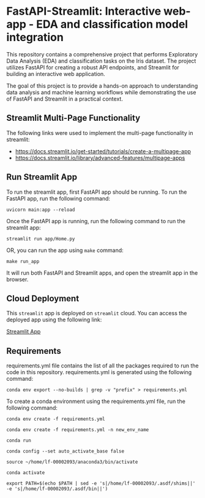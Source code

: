 # FastAPI-Streamlit: Interactive web-app - EDA and classification model integration

This repository contains a comprehensive project that performs Exploratory Data Analysis (EDA) and classification tasks on the Iris dataset. The project utilizes FastAPI for creating a robust API endpoints, and Streamlit for building an interactive web application.

The goal of this project is to provide a hands-on approach to understanding data analysis and machine learning workflows while demonstrating the use of FastAPI and Streamlit in a practical context.

## Streamlit Multi-Page Functionality
The following links were used to implement the multi-page functionality in streamlit:
 - https://docs.streamlit.io/get-started/tutorials/create-a-multipage-app
 - https://docs.streamlit.io/library/advanced-features/multipage-apps


## Run Streamlit App
To run the streamlit app, first FastAPI app should be running. To run the FastAPI app, run the following command:

```
uvicorn main:app --reload
```
Once the FastAPI app is running, run the following command to run the streamlit app:
```
streamlit run app/Home.py
```

OR, you can run the app using `make` command:
```
make run_app
```
It will run both FastAPI and Streamlit apps, and open the streamlit app in the browser. 

## Cloud Deployment
This `streamlit` app is deployed on `streamlit` cloud. You can access the deployed app using the following link:

[Streamlit App](https://streamlifastapi.streamlit.app/)

## Requirements
requirements.yml file contains the list of all the packages required to run the code in this repository. requirements.yml is generated using the following command:

```
conda env export --no-builds | grep -v "prefix" > requirements.yml
```
To create a conda environment using the requirements.yml file, run the following command:

```
conda env create -f requirements.yml
```
```
conda env create -f requirements.yml -n new_env_name
```

```
conda run

```
```
conda config --set auto_activate_base false
```


```
source ~/home/lf-00002093/anaconda3/bin/activate
```

```
conda activate
```


```
export PATH=$(echo $PATH | sed -e 's|/home/lf-00002093/.asdf/shims||' -e 's|/home/lf-00002093/.asdf/bin||')
```